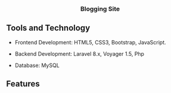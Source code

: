<h3 align="center">Blogging Site</h3>

## Tools and Technology

-   <p>Frontend Development: HTML5, CSS3, Bootstrap, JavaScript.</p>
-   <p>Backend Development: Laravel 8.x, Voyager 1.5, Php</p>
-   <p>Database: MySQL</p>

## Features

